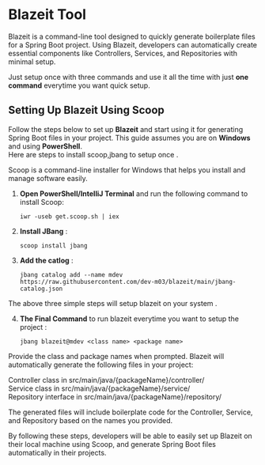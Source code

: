 # Blazeit Tool

Blazeit is a command-line tool designed to quickly generate boilerplate files for a Spring Boot project. Using Blazeit, developers can automatically create essential components like Controllers, Services, and Repositories with minimal setup.  
  
Just setup once with three commands and use it all the time with just **one command** everytime you want quick setup.

## Setting Up Blazeit Using Scoop

Follow the steps below to set up **Blazeit** and start using it for generating Spring Boot files in your project. This guide assumes you are on **Windows** and using **PowerShell**.  
Here are steps to install scoop,jbang to setup once .

Scoop is a command-line installer for Windows that helps you install and manage software easily.

1. **Open PowerShell/IntelliJ Terminal** and run the following command to install Scoop:
   ```terminal
   iwr -useb get.scoop.sh | iex
2. **Install JBang** :
   ```terminal
   scoop install jbang
3. **Add the catlog** :
    ```terminal
    jbang catalog add --name mdev https://raw.githubusercontent.com/dev-m03/blazeit/main/jbang-catalog.json
The above three simple steps will setup blazeit on your system .

4. **The Final Command** to run blazeit everytime you want to setup the project :  
    ```terminal
    jbang blazeit@mdev <class name> <package name>
Provide the class and package names when prompted. Blazeit will automatically generate the following files in your project:

Controller class in src/main/java/{packageName}/controller/  
Service class in src/main/java/{packageName}/service/  
Repository interface in src/main/java/{packageName}/repository/  

The generated files will include boilerplate code for the Controller, Service, and Repository based on the names you provided.  

By following these steps, developers will be able to easily set up Blazeit on their local machine using Scoop, and generate Spring Boot files automatically in their projects.
    
  



      

   
  
